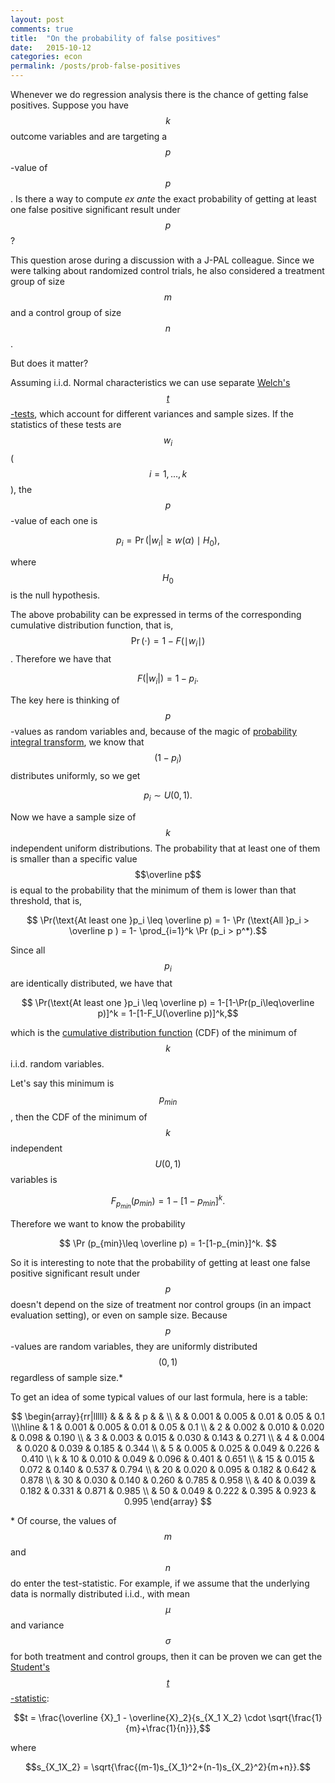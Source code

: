 ```yaml
---
layout: post
comments: true
title:  "On the probability of false positives"
date:   2015-10-12
categories: econ
permalink: /posts/prob-false-positives
---
```

Whenever we do regression analysis there is the chance of getting false positives. Suppose you have $$k$$ outcome variables and are targeting a $$p$$-value of $$p$$. Is there a way to compute *ex ante* the exact probability of getting at least one false positive significant result under $$p$$?

This question arose during a discussion with a J-PAL colleague. Since we were talking about randomized control trials, he also considered a treatment group of size $$m$$ and a control group of size $$n$$.

But does it matter?

Assuming i.i.d. Normal characteristics we can use separate [Welch's $$t$$-tests](https://en.wikipedia.org/wiki/Welch%27s_t_test), which account for different variances and sample sizes. If the statistics of these tests are $$w_i$$ ($$i=1,..., k$$), the $$p$$-value of each one is

$$ p_i = \Pr(|w_i|\geq w(\alpha)\mid H_0),$$

where $$H_0$$ is the null hypothesis<!--- of equal means of the control and treatment groups-->.

The above probability can be expressed in terms of the corresponding cumulative distribution function, that is, $$\Pr (\cdot)=1-F( \mid w_i \mid )$$ . Therefore we have that

$$F(|w_i|)=1-p_i .$$

The key here is thinking of $$p$$-values as random variables and, because of the magic of [probability integral transform](https://en.wikipedia.org/wiki/Probability_integral_transform), we know that $$(1-p_i)$$ distributes uniformly, so we get

$$ p_i\sim U(0,1).$$

Now we have a sample size of $$k$$ independent uniform distributions. The probability that at least one of them is smaller than a specific value $$\overline p$$ is equal to the probability that the minimum of them is lower than that threshold, that is,

$$ \Pr(\text{At least one }p_i \leq \overline p) = 1- \Pr (\text{All }p_i > \overline p ) = 1- \prod_{i=1}^k \Pr (p_i > p^*).$$

Since all $$p_i$$ are identically distributed, we have that

$$ \Pr(\text{At least one }p_i \leq \overline p) = 1-[1-\Pr(p_i\leq\overline p)]^k = 1-[1-F_U(\overline p)]^k,$$

which is the [cumulative distribution function](https://en.wikipedia.org/wiki/Cumulative_distribution_function) (CDF) of the minimum of $$k$$ i.i.d. random variables.

Let's say this minimum is $$p_{min}$$, then the CDF of the minimum of $$k$$ independent $$U(0,1)$$ variables is

$$ F_{p_{min}}(p_{min}) = 1- [1-p_{min}]^k.$$

Therefore we want to know the probability

$$ \Pr (p_{min}\leq \overline p) = 1-[1-p_{min}]^k. $$

So it is interesting to note that the probability of getting at least one false positive significant result under $$p$$ doesn't depend on the size of treatment nor control groups (in an impact evaluation setting), or even on sample size. Because $$p$$-values are random variables, they are uniformly distributed $$(0,1)$$ regardless of sample size.\*

To get an idea of some typical values of our last formula, here is a table:

$$
\begin{array}{rr|lllll}
  &    &       &       & p     &       &       \\
  &    & 0.001 & 0.005 & 0.01  & 0.05  & 0.1   \\\hline
  & 1  & 0.001 & 0.005 & 0.01  & 0.05  & 0.1   \\
  & 2  & 0.002 & 0.010 & 0.020 & 0.098 & 0.190 \\
  & 3  & 0.003 & 0.015 & 0.030 & 0.143 & 0.271 \\
  & 4  & 0.004 & 0.020 & 0.039 & 0.185 & 0.344 \\
  & 5  & 0.005 & 0.025 & 0.049 & 0.226 & 0.410 \\
k & 10 & 0.010 & 0.049 & 0.096 & 0.401 & 0.651 \\
  & 15 & 0.015 & 0.072 & 0.140 & 0.537 & 0.794 \\
  & 20 & 0.020 & 0.095 & 0.182 & 0.642 & 0.878 \\
  & 30 & 0.030 & 0.140 & 0.260 & 0.785 & 0.958 \\
  & 40 & 0.039 & 0.182 & 0.331 & 0.871 & 0.985 \\
  & 50 & 0.049 & 0.222 & 0.395 & 0.923 & 0.995
\end{array}
$$

<!--![Probs table](http://i60.tinypic.com/347b48h.png)-->

\* Of course, the values of $$m$$ and $$n$$ do enter the test-statistic. For example, if we assume that the underlying data is normally distributed i.i.d., with mean $$\mu$$ and variance $$\sigma$$ for both treatment and control groups, then it can be proven we can get the [Student's $$t$$-statistic](https://en.wikipedia.org/wiki/Student%27s_t-test):

$$t = \frac{\overline {X}_1 - \overline{X}_2}{s_{X_1 X_2} \cdot \sqrt{\frac{1}{m}+\frac{1}{n}}},$$

where

$$s_{X_1X_2} = \sqrt{\frac{(m-1)s_{X_1}^2+(n-1)s_{X_2}^2}{m+n}}.$$
